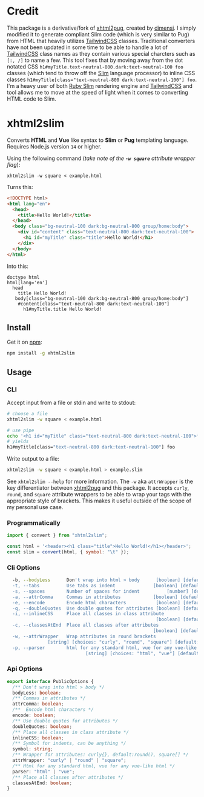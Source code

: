 # Credit

This package is a derivative/fork of [xhtml2pug](https://www.npmjs.com/package/xhtml2pug), created by [dimensi](https://github.com/dimensi). I simply modified it to generate compliant Slim code (which is very similar to Pug) from HTML that heavily utilizes [TailwindCSS](https://tailwindcss.com/) classes. Traditional converters have not been updated in some time to be able to handle a lot of [TailwindCSS](https://tailwindcss.com/) class names as they contain various special charcters such as `[:, /]` to name a few. This tool fixes that by moving away from the dot notated CSS `h1#myTitle.text-neutral-800.dark:text-neutral-100 foo` classes (which tend to throw off the [Slim](https://github.com/slim-template/slim) language processor) to inline CSS classes `h1#myTitle[class="text-neutral-800 dark:text-neutral-100"] foo`. I'm a heavy user of both [Ruby Slim](https://github.com/slim-template/slim) rendering engine and [TailwindCSS](https://tailwindcss.com/) and tool allows me to move at the speed of light when it comes to converting HTML code to Slim.

# xhtml2slim

Converts **HTML** and **Vue** like syntax to **Slim** or **Pug** templating language.  
Requires Node.js version `14` or higher.

Using the following command (_take note of the **`-w square`** attribute wrapper flag_):

```
xhtml2slim -w square < example.html
```

Turns this:

```html
<!DOCTYPE html>
<html lang="en">
  <head>
    <title>Hello World!</title>
  </head>
  <body class="bg-neutral-100 dark:bg-neutral-800 group/home:body">
    <div id="content" class="text-neutral-800 dark:text-neutral-100">
      <h1 id="myTitle" class="title">Hello World!</h1>
    </div>
  </body>
</html>
```

Into this:

```slim
doctype html
html[lang='en']
  head
    title Hello World!
   body[class="bg-neutral-100 dark:bg-neutral-800 group/home:body"]
    #content[class="text-neutral-800 dark:text-neutral-100"]
      h1#myTitle.title Hello World!
```

## Install

Get it on [npm](https://www.npmjs.com/package/xhtml2slim):

```bash
npm install -g xhtml2slim
```

## Usage

### CLI

Accept input from a file or stdin and write to stdout:

```bash
# choose a file
xhtml2slim -w square < example.html

# use pipe
echo '<h1 id="myTitle" class="text-neutral-800 dark:text-neutral-100">foo</h1>' | xhtml2slim -w square -f
# yields
h1#myTitle[class="text-neutral-800 dark:text-neutral-100"] foo
```

Write output to a file:

```bash
xhtml2slim -w square < example.html > example.slim
```

See `xhtml2slim --help` for more information. The `-w` aka `attrWrapper` is the key differentiator between [xhtml2pug](https://www.npmjs.com/package/xhtml2pug) and this package. It accepts `curly`, `round`, and `square` attribute wrappers to be able to wrap your tags with the appropriate style of brackets. This makes it useful outside of the scope of my personal use case.

### Programmatically

```js
import { convert } from "xhtml2slim";

const html = '<header><h1 class="title">Hello World!</h1></header>';
const slim = convert(html, { symbol: "\t" });
```

### Cli Options

```bash
  -b, --bodyLess      Don't wrap into html > body      [boolean] [default: true]
  -t, --tabs          Use tabs as indent              [boolean] [default: false]
  -s, --spaces        Number of spaces for indent          [number] [default: 2]
  -a, --attrComma     Commas in attributes            [boolean] [default: false]
  -e, --encode        Encode html characters           [boolean] [default: true]
  -q, --doubleQuotes  Use double quotes for attributes [boolean] [default: true]
  -i, --inlineCSS     Place all classes in class attribute
                                                       [boolean] [default: true]
  -c, --classesAtEnd  Place all classes after attributes
                                                      [boolean] [default: false]
  -w, --attrWrapper   Wrap attributes in round brackets
               [string] [choices: "curly", "round", "square"] [default: "round"]
  -p, --parser        html for any standard html, vue for any vue-like html
                             [string] [choices: "html", "vue"] [default: "html"]
```

### Api Options

```ts
export interface PublicOptions {
  /** Don't wrap into html > body */
  bodyLess: boolean;
  /** Commas in attributes */
  attrComma: boolean;
  /**  Encode html characters */
  encode: boolean;
  /** Use double quotes for attributes */
  doubleQuotes: boolean;
  /** Place all classes in class attribute */
  inlineCSS: boolean;
  /** Symbol for indents, can be anything */
  symbol: string;
  /** Wrapper for attributes: curly{}, default:round(), square[] */
  attrWrapper: "curly" | "round" | "square";
  /** Html for any standard html, vue for any vue-like html */
  parser: "html" | "vue";
  /** Place all classes after attributes */
  classesAtEnd: boolean;
}
```
